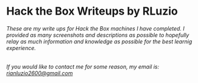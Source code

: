 # Hack the Box Writeups by RLuzio

###### These are my write ups for Hack the Box machines I have completed. I provided as many screenshots and descriptions as possible to hopefully relay as much information and knowledge as possible for the best learnig experience. 

###### If you would like to contact me for some reason, my email is: rianluzio2600@gmail.com
